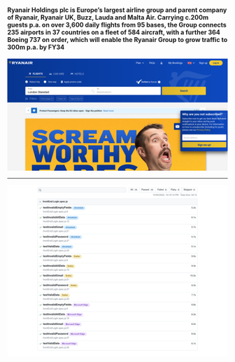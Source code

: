 #### Ryanair Holdings plc is Europe’s largest airline group and parent company of Ryanair, Ryanair UK, Buzz, Lauda and Malta Air. Carrying c.200m guests p.a. on over 3,600 daily flights from 95 bases, the Group connects 235 airports in 37 countries on a fleet of 584 aircraft, with a further 364 Boeing 737 on order, which will enable the Ryanair Group to grow traffic to 300m p.a. by FY34
![Alt text](Images/Ryanair.png)
______________
![Alt text](Images/LoginTesting.png)
